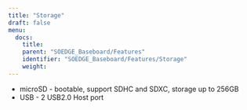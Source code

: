 ```yaml
---
title: "Storage"
draft: false
menu:
  docs:
    title:
    parent: "SOEDGE_Baseboard/Features"
    identifier: "SOEDGE_Baseboard/Features/Storage"
    weight:
---
```


* microSD - bootable, support SDHC and SDXC, storage up to 256GB
* USB -	2 USB2.0 Host port
